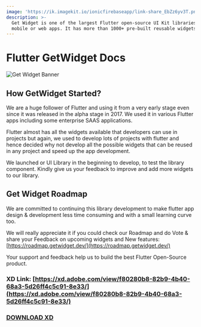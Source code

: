 ```yaml
---
image: 'https://ik.imagekit.io/ionicfirebaseapp/link-share_EbZz6yv3T.png'
description: >-
  Get Widget is one of the largest Flutter open-source UI Kit libraries for
  mobile or web apps. It has more than 1000+ pre-built reusable widgets.
---
```


# Flutter GetWidget Docs

![Get Widget Banner](https://ik.imagekit.io/ionicfirebaseapp/getwidget/docs/tr:w-800,f-auto/link-share_aT-cHzGY9.png)

## How GetWidget Started?

We are a huge follower of Flutter and using it from a very early stage even since it was released in the alpha stage in 2017. We used it in various Flutter apps including some enterprise SAAS applications.

Flutter almost has all the widgets available that developers can use in projects but again, we used to develop lots of projects with flutter and hence decided why not develop all the possible widgets that can be reused in any project and speed up the app development.

We launched or UI Library in the beginning to develop, to test the library component. Kindly give us your feedback to improve and add more widgets to our library.

## Get Widget Roadmap

We are committed to continuing this library development to make flutter app design & development less time consuming and with a small learning curve too.

We will really appreciate it if you could check our Roadmap and do Vote & share your Feedback on upcoming widgets and New features: [https://roadmap.getwidget.dev/](https://roadmap.getwidget.dev/)

Your support and feedback help us to build the best Flutter Open-Source product.

### XD Link: [https://xd.adobe.com/view/f80280b8-82b9-4b40-68a3-5d26ff4c5c91-8e33/](https://xd.adobe.com/view/f80280b8-82b9-4b40-68a3-5d26ff4c5c91-8e33/)

### [DOWNLOAD XD](https://drive.google.com/file/d/1vX7vT7soJS3weh7T8qWCTrmaA7_C-tDH/view?usp=sharing)



